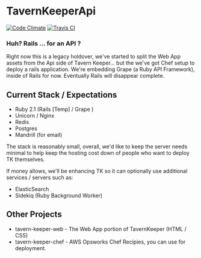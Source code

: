 # TavernKeeperApi

[![Code Climate](https://codeclimate.com/github/TavernKeeper/tavern-keeper-api.png)](https://codeclimate.com/github/TavernKeeper/tavern-keeper-api)
[![Travis CI](https://travis-ci.org/TavernKeeper/tavern-keeper-api.svg)](https://travis-ci.org/TavernKeeper/tavern-keeper-api)

### Huh? Rails ... for an API ?

Right now this is a legacy holdover, we've started to split the Web App assets from the Api side of Tavern Keeper... but the we've got Chef setup to deploy a rails application. We're embedding Grape (a Ruby API Framework), inside of Rails for now. Eventually Rails will disappear complete. 

## Current Stack / Expectations

* Ruby 2.1 (Rails [Temp] / Grape )
* Unicorn / Nginx 
* Redis
* Postgres
* Mandrill (for email)

The stack is reasonably small, overall, we'd like to keep the server needs minimal to help keep the hosting cost down of people who want to deploy TK themselves. 

If money allows, we'll be enhancing TK so it can optionally use additional services / servers such as:

* ElasticSearch
* Sidekiq (Ruby Background Worker)

## Other Projects

* tavern-keeper-web - The Web App portion of TavernKeeper (HTML / CSS)
* tavern-keeper-chef - AWS Opsworks Chef Recipies, you can use for deployment. 